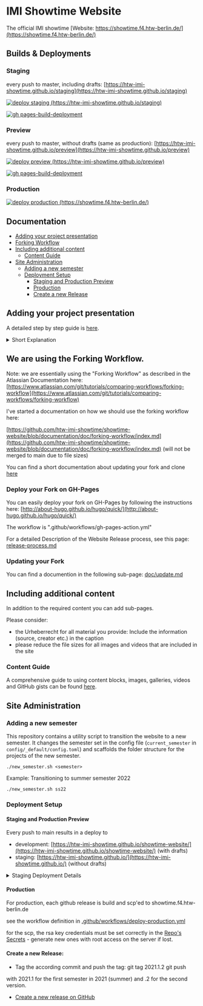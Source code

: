 # IMI Showtime Website
The official IMI showtime [Website: https://showtime.f4.htw-berlin.de/](https://showtime.f4.htw-berlin.de/)

## Builds & Deployments

### Staging

every push to master, including drafts: [https://htw-imi-showtime.github.io/staging](https://htw-imi-showtime.github.io/staging)

[![deploy staging (https://htw-imi-showtime.github.io/staging)](https://github.com/htw-imi-showtime/showtime-website/actions/workflows/deploy-staging.yml/badge.svg)](https://github.com/htw-imi-showtime/showtime-website/actions/workflows/deploy-staging.yml)

[![gh pages-build-deployment](https://github.com/htw-imi-showtime/staging/actions/workflows/pages/pages-build-deployment/badge.svg)](https://github.com/htw-imi-showtime/staging/actions/workflows/pages/pages-build-deployment)

### Preview

every push to master, without drafts (same as production): [https://htw-imi-showtime.github.io/preview](https://htw-imi-showtime.github.io/preview)

[![deploy preview (https://htw-imi-showtime.github.io/preview)](https://github.com/htw-imi-showtime/showtime-website/actions/workflows/deploy-preview.yml/badge.svg)](https://github.com/htw-imi-showtime/showtime-website/actions/workflows/deploy-preview.yml)

[![gh pages-build-deployment](https://github.com/htw-imi-showtime/preview/actions/workflows/pages/pages-build-deployment/badge.svg)](https://github.com/htw-imi-showtime/preview/actions/workflows/pages/pages-build-deployment)

### Production

[![deploy production (https://showtime.f4.htw-berlin.de/)](https://github.com/htw-imi-showtime/showtime-website/actions/workflows/deploy-production.yml/badge.svg)](https://github.com/htw-imi-showtime/showtime-website/actions/workflows/deploy-production.yml)

## Documentation

- [Adding your project presentation](#adding-your-project-presentation)
- [Forking Workflow](#we-are-using-the-forking-workflow)
- [Including additional content](#including-additional-content)
  - [Content Guide](#content-guide)
- [Site Administration](#site-administration)
  - [Adding a new semester](#adding-a-new-semester)
  - [Deployment Setup](#deployment-setup)
    - [Staging and Production Preview](#staging-and-production-preview)
    - [Production](#production-1)
    - [Create a new Release](#create-a-new-release)


## Adding your project presentation

A detailed step by step guide is [here](doc/git/adding_project.md).

<details>

<summary> Short Explanation </summary>

1. Fork the project to your GitHub account.
2. Clone the project:
(cloning the archive submodule is optional)

2.a Without archive submodule:

```
git clone --depth 1 git@github.com:<your-account>/showtime-website.git
cd showtime-website
```

```
git submodule update --init project-archive
```

2.b Complete with archive submodules:

```
git clone --depth 1 --recurse-submodules git@github.com:<your-account>/showtime-website.git
cd showtime-website
```

3. [Install Hugo (extended)](https://gohugo.io/getting-started/installing)

4. Create a branch. Never change main directly, but keep it synced with the main repository and discard the branch.

5. Create a new project directory for your project by duplicating either the bachelor's or the master's sample project directory:

```
cp -R archetypes/semester/bachelor/b0-template/ content/ws#_or_ss#/bachelor/b#-your-project/
```
```
cp -R archetypes/semester/master/m0-template/ content/ws#_or_ss#/master/m#-your-project/
```

6. Fill out your project's homepage `content/ss24/<bachelor/master>/##-your-project/_index.md` and any subpages in your project's directory you'd like to keep. Delete the subpages you don't need.

7. Preview your changes locally to make sure everything looks fine by executing `hugo server --buildDrafts` and visiting http://localhost:1313/ in your browser. (of use `make`)

8. Add your changes to the git index, commit them to the repository and push them to GitHub.

9. Create a new pull request on GitHub that merges your version of the repo's `master` branch onto the htw-imi-showtime `master` branch. For more info see [pull_request.md](doc/git/pull_request.md)

</details>


## We are using the Forking Workflow.

Note: we are essentially using the "Forking Workflow" as described in the Atlassian Documentation here:
[https://www.atlassian.com/git/tutorials/comparing-workflows/forking-workflow](https://www.atlassian.com/git/tutorials/comparing-workflows/forking-workflow)

I've started a documentation on how we should use the forking workflow here:

[https://github.com/htw-imi-showtime/showtime-website/blob/documentation/doc/forking-workflow/index.md](https://github.com/htw-imi-showtime/showtime-website/blob/documentation/doc/forking-workflow/index.md)
(will not be merged to main due to file sizes)

You can find a short documentation about updating your fork and clone [here](doc/git/update.md)

### Deploy your Fork on GH-Pages

You can easily deploy your fork on GH-Pages by following the instructions here:
[http://about-hugo.github.io/hugo/quick/](http://about-hugo.github.io/hugo/quick/)

The workflow is ".github/workflows/gh-pages-action.yml"

For a detailed Description of the Website Release process, see this page: [release-process.md](./release-process.md)

### Updating your Fork

You can find a documention in the following sub-page: [doc/update.md](doc/update.md)


## Including additional content
In addition to the required content you can add sub-pages. 

Please consider:
- the Urheberrecht for all material you provide: Include the information (source, creator etc.) in the caption
- please reduce the file sizes for all images and videos that are included in the site


### Content Guide

A comprehensive guide to using content blocks, images, galleries, videos and GitHub gists can be found [here](doc/project/content_guide.md).


## Site Administration

### Adding a new semester
This repository contains a utility script to transition the website to a new semester.
It changes the semester set in the config file (`current_semester` in `config/_default/config.toml`) and
scaffolds the folder structure for the projects of the new semester.
```shell
./new_semester.sh <semester>
```
Example: Transitioning to summer semester 2022
```shell
./new_semester.sh ss22
```

### Deployment Setup

#### Staging and Production Preview

Every push to main results in a deploy to 
- development: [https://htw-imi-showtime.github.io/showtime-website/](https://htw-imi-showtime.github.io/showtime-website/) (with drafts)
- staging: [https://htw-imi-showtime.github.io/](https://htw-imi-showtime.github.io/) (without drafts)

<details>
<summary> Staging Deployment Details </summary>

Every push on main is deployed to the Github Page in the repo
https://github.com/htw-imi-showtime/htw-imi-showtime.github.io

see the workflow definition in [.github/workflows/deploy-staging.yml](.github/workflows/deploy-staging.yml)

the secret ACTIONS_DEPLOY_KEY in
https://github.com/htw-imi-showtime/showtime-website/settings/secrets/actions

is defined in
https://github.com/htw-imi-showtime/htw-imi-showtime.github.io/settings/keys
</details>

#### Production

For production, each github release is build and scp'ed to showtime.f4.htw-berlin.de

see the workflow definition in [.github/workflows/deploy-production.yml](.github/workflows/deploy-production.yml)

for the scp, the rsa key credentials must be set correctly in the [Repo's Secrets](https://github.com/htw-imi-showtime/showtime-website/settings/secrets/actions) - generate new ones with root access on the server if lost.

#### Create a new Release:

- Tag the according commit and push the tag:
    git tag 2021.1.2
    git push <tag>

with 2021.1 for the first semester in 2021 (summer) and .2 for the second version.


- [Create a new release on GitHub](https://github.com/htw-imi-showtime/showtime-website/releases)
